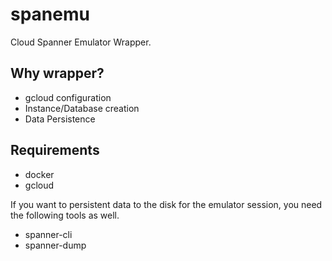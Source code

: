spanemu
===
Cloud Spanner Emulator Wrapper.

## Why wrapper?

* gcloud configuration
* Instance/Database creation
* Data Persistence

## Requirements

* docker
* gcloud

If you want to persistent data to the disk for the emulator session, you need the following tools as well.

* spanner-cli
* spanner-dump
